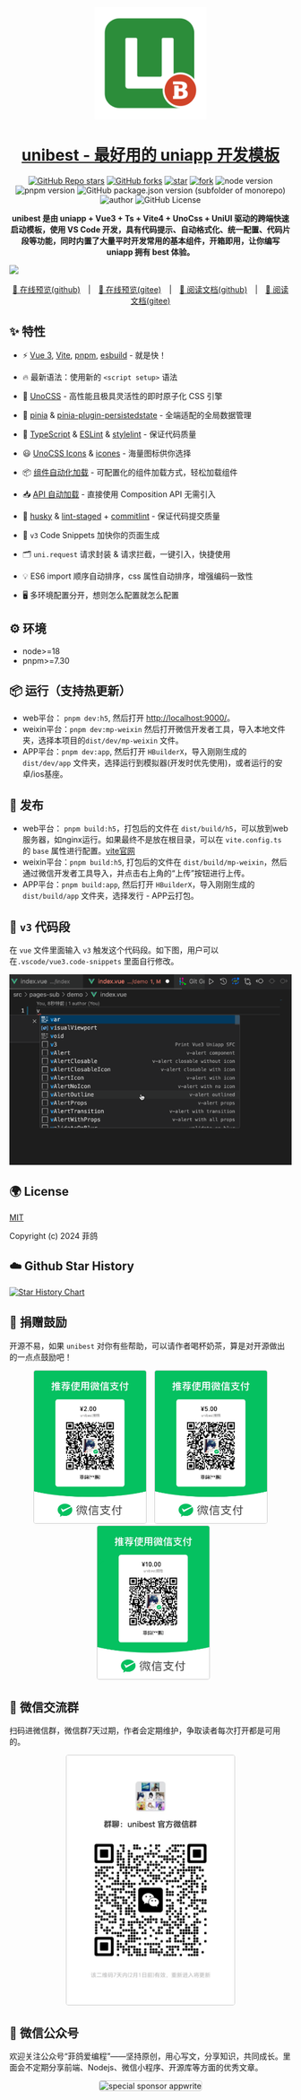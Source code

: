 <p align="center">
  <a href="https://github.com/codercup/unibest">
    <img width="200" src="./src/static/logo.svg">
  </a>
</p>

<h1 align="center">
  <a href="https://github.com/codercup/unibest" target="_blank">unibest - 最好用的 uniapp 开发模板</a>
</h1>

<div align="center">

[![GitHub Repo stars](https://img.shields.io/github/stars/codercup/unibest?style=flat&logo=github)](https://github.com/codercup/unibest)
[![GitHub forks](https://img.shields.io/github/forks/codercup/unibest?style=flat&logo=github)](https://github.com/codercup/unibest)
[![star](https://gitee.com/codercup/unibest/badge/star.svg?theme=dark)](https://gitee.com/codercup/unibest/stargazers)
[![fork](https://gitee.com/codercup/unibest/badge/fork.svg?theme=dark)](https://gitee.com/codercup/unibest/members)
![node version](https://img.shields.io/badge/node-%3E%3D18-green)
![pnpm version](https://img.shields.io/badge/pnpm-%3E%3D7.30-green)
![GitHub package.json version (subfolder of monorepo)](https://img.shields.io/github/package-json/v/codercup/unibest)
![author](https://img.shields.io/badge/author-菲鸽-blue)
![GitHub License](https://img.shields.io/github/license/codercup/unibest)

</div>

<div align="center"><b>unibest 是由 uniapp + Vue3 + Ts + Vite4 + UnoCss + UniUI 驱动的跨端快速启动模板，使用 VS Code 开发，具有代码提示、自动格式化、统一配置、代码片段等功能，同时内置了大量平时开发常用的基本组件，开箱即用，让你编写 uniapp 拥有 best 体验。</b></div>

![](https://raw.githubusercontent.com/andreasbm/readme/master/assets/lines/rainbow.png)

<p align="center">
  <a href="https://codercup.github.io/unibest/">📱 在线预览(github)</a> 
  <span style="margin:0 10px;">|</span> 
  <a href="https://codercup.gitee.io/unibest/">📱 在线预览(gitee)</a> 
  <span style="margin:0 10px;">|</span> 
  <a href="#">📖 阅读文档(github)</a>
  <span style="margin:0 10px;">|</span> 
  <a href="#">📖 阅读文档(gitee)</a>
</p>

## ✨ 特性

- ⚡️ [Vue 3](https://github.com/vuejs/core), [Vite](https://github.com/vitejs/vite), [pnpm](https://pnpm.io/), [esbuild](https://github.com/evanw/esbuild) - 就是快！

- 🔥 最新语法：使用新的 `<script setup>` 语法

- 🎨 [UnoCSS](https://unocss.dev/) - 高性能且极具灵活性的即时原子化 CSS 引擎

- 🍍 [pinia](https://pinia.vuejs.org/) & [pinia-plugin-persistedstate](https://prazdevs.github.io/pinia-plugin-persistedstate/zh/guide/) - 全端适配的全局数据管理

- 🦾 [TypeScript](https://www.typescriptlang.org/) & [ESLint](https://eslint.org/) & [stylelint](https://stylelint.io/) - 保证代码质量

- 😃 [UnoCSS Icons](https://unocss.dev/presets/icons) & [icones](https://icones.js.org/) - 海量图标供你选择

- 📦 [组件自动化加载](./src/components) - 可配置化的组件加载方式，轻松加载组件

- 📥 [API 自动加载](https://github.com/antfu/unplugin-auto-import) - 直接使用 Composition API 无需引入

- 🌈 [husky](https://typicode.github.io/husky/) & [lint-staged](https://github.com/lint-staged/lint-staged) + [commitlint](https://commitlint.js.org/) - 保证代码提交质量

- 🎉 `v3` Code Snippets 加快你的页面生成

- 🗂 `uni.request` 请求封装 & 请求拦截，一键引入，快捷使用

- 💡 ES6 import 顺序自动排序，css 属性自动排序，增强编码一致性

- 🖥 多环境配置分开，想则怎么配置就怎么配置

## ⚙️ 环境

- node>=18
- pnpm>=7.30

## 📦 运行（支持热更新）

- web平台： `pnpm dev:h5`, 然后打开 [http://localhost:9000/](http://localhost:9000/)。
- weixin平台：`pnpm dev:mp-weixin` 然后打开微信开发者工具，导入本地文件夹，选择本项目的`dist/dev/mp-weixin` 文件。
- APP平台：`pnpm dev:app`, 然后打开 `HBuilderX`，导入刚刚生成的`dist/dev/app` 文件夹，选择运行到模拟器(开发时优先使用)，或者运行的安卓/ios基座。

## 🔗 发布

- web平台： `pnpm build:h5`，打包后的文件在 `dist/build/h5`，可以放到web服务器，如nginx运行。如果最终不是放在根目录，可以在 `vite.config.ts` 的 `base` 属性进行配置。[vite官网](https://cn.vitejs.dev/config/shared-options.html#base)
- weixin平台：`pnpm build:h5`, 打包后的文件在 `dist/build/mp-weixin`，然后通过微信开发者工具导入，并点击右上角的“上传”按钮进行上传。
- APP平台：`pnpm build:app`, 然后打开 `HBuilderX`，导入刚刚生成的`dist/build/app` 文件夹，选择发行 - APP云打包。

## 🎨 `v3` 代码段

在 `vue` 文件里面输入 `v3` 触发这个代码段。如下图，用户可以在`.vscode/vue3.code-snippets` 里面自行修改。

![v3 snippets](./screenshots/snippets.gif)

## 🌍 License

[MIT](https://opensource.org/license/mit/)

Copyright (c) 2024 菲鸽

## ☁️ Github Star History

[![Star History Chart](https://api.star-history.com/svg?repos=codercup/unibest&type=Date)](https://star-history.com/#codercup/unibest&Date)

## 🤝 捐赠鼓励

开源不易，如果 `unibest` 对你有些帮助，可以请作者喝杯奶茶，算是对开源做出的一点点鼓励吧！

<p align='center'>
<img alt="special sponsor appwrite" src="./screenshots/pay-wx-2.png" width="200" style="margin-left:0px;border: 1px solid #ccc; border-radius:4px;">
<img alt="special sponsor appwrite" src="./screenshots/pay-wx-5.png" width="200" style="margin-left:10px;border: 1px solid #ccc; border-radius:4px;">
<img alt="special sponsor appwrite" src="./screenshots/pay-wx-10.png" width="200" style="margin-left:10px;border: 1px solid #ccc; border-radius:4px;">
</p>

## 🤝 微信交流群

扫码进微信群，微信群7天过期，作者会定期维护，争取读者每次打开都是可用的。

<p align='center'>
<img alt="special sponsor appwrite" src="./screenshots/wx-group.png" width="300" style="margin-left:0px;border: 1px solid #ccc; border-radius:4px;">
</p>
 
## 🤝 微信公众号

欢迎关注公众号“菲鸽爱编程”——坚持原创，用心写文，分享知识，共同成长。里面会不定期分享前端、Nodejs、微信小程序、开源库等方面的优秀文章。

<p align='center'>
<img alt="special sponsor appwrite" src="./screenshots/wx-gzh.png" width="300" style="margin-left:0px;border: 1px solid #ccc; border-radius:4px;">
</p>
